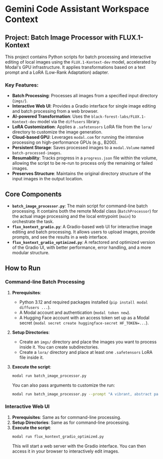 # Gemini Code Assistant Workspace Context

## Project: Batch Image Processor with FLUX.1-Kontext

This project contains Python scripts for batch processing and interactive editing of local images using the `FLUX.1-Kontext-dev` model, accelerated by Modal's GPU infrastructure. It applies transformations based on a text prompt and a LoRA (Low-Rank Adaptation) adapter.

### Key Features:

- **Batch Processing**: Processes all images from a specified input directory (`imgs/`).
- **Interactive Web UI**: Provides a Gradio interface for single image editing and batch processing from a web browser.
- **AI-powered Transformation**: Uses the `black-forest-labs/FLUX.1-Kontext-dev` model via the `diffusers` library.
- **LoRA Customization**: Applies a `.safetensors` LoRA file from the `lora/` directory to customize the image generation.
- **Cloud-based GPU**: Leverages `modal.com` for running the intensive processing on high-performance GPUs (e.g., B200).
- **Persistent Storage**: Saves processed images to a `modal.Volume` named `batch-processed-images`.
- **Resumability**: Tracks progress in a `progress.json` file within the volume, allowing the script to be re-run to process only the remaining or failed images.
- **Preserves Structure**: Maintains the original directory structure of the input images in the output location.

## Core Components

- **`batch_image_processor.py`**: The main script for command-line batch processing. It contains both the remote Modal class (`BatchProcessor`) for the actual image processing and the local entrypoint (`main`) to orchestrate the task.
- **`flux_kontext_gradio.py`**: A Gradio-based web UI for interactive image editing and batch processing. It allows users to upload images, provide prompts, and see the results in a web interface.
- **`flux_kontext_gradio_optimized.py`**: A refactored and optimized version of the Gradio UI, with better performance, error handling, and a more modular structure.

## How to Run

### Command-line Batch Processing

1.  **Prerequisites**:
    - Python 3.12 and required packages installed (`pip install modal diffusers ...`).
    - A Modal account and authentication (`modal token new`).
    - A Hugging Face account with an access token set up as a Modal secret (`modal secret create huggingface-secret HF_TOKEN=...`).

2.  **Setup Directories**:
    - Create an `imgs/` directory and place the images you want to process inside it. You can create subdirectories.
    - Create a `lora/` directory and place at least one `.safetensors` LoRA file inside it.

3.  **Execute the script**:
    ```bash
    modal run batch_image_processor.py
    ```

    You can also pass arguments to customize the run:
    ```bash
    modal run batch_image_processor.py --prompt "A vibrant, abstract painting" --lora-strength 0.8
    ```

### Interactive Web UI

1. **Prerequisites**: Same as for command-line processing.
2. **Setup Directories**: Same as for command-line processing.
3. **Execute the script**:
    ```bash
    modal run flux_kontext_gradio_optimized.py
    ```
   This will start a web server with the Gradio interface. You can then access it in your browser to interactively edit images.